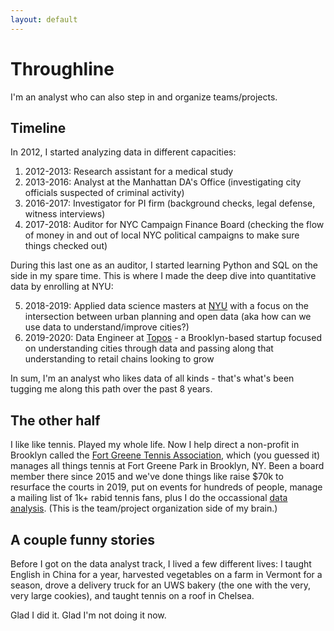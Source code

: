 ```yaml
---
layout: default
---
```


# Throughline

I'm an analyst who can also step in and organize teams/projects.

## Timeline

In 2012, I started analyzing data in different capacities:

1. 2012-2013: Research assistant for a medical study 
2. 2013-2016: Analyst at the Manhattan DA's Office (investigating city officials suspected of criminal activity)
3. 2016-2017: Investigator for PI firm (background checks, legal defense, witness interviews)
4. 2017-2018: Auditor for NYC Campaign Finance Board (checking the flow of money in and out of local NYC political campaigns to make sure things checked out)

During this last one as an auditor, I started learning Python and SQL on the side in my spare time. This is where I made the deep dive into quantitative data by enrolling at NYU:

5. 2018-2019: Applied data science masters at [NYU](https://cusp.nyu.edu/) with a focus on the intersection between urban planning and open data (aka how can we use data to understand/improve cities?)
6. 2019-2020: Data Engineer at [Topos](https://topos.com/) - a Brooklyn-based startup focused on understanding cities through data and passing along that understanding to retail chains looking to grow

In sum, I'm an analyst who likes data of all kinds - that's what's been tugging me along this path over the past 8 years.

## The other half

I like like tennis. Played my whole life. Now I help direct a non-profit in Brooklyn called the [Fort Greene Tennis Association](http://www.fortgreenetennis.org/), which (you guessed it) manages all things tennis at Fort Greene Park in Brooklyn, NY. Been a board member there since 2015 and we've done things like raise $70k to resurface the courts in 2019, put on events for hundreds of people, manage a mailing list of 1k+ rabid tennis fans, plus I do the occassional [data analysis](./side-projects.md). (This is the team/project organization side of my brain.)

## A couple funny stories

Before I got on the data analyst track, I lived a few different lives: I taught English in China for a year, harvested vegetables on a farm in Vermont for a season, drove a delivery truck for an UWS bakery (the one with the very, very large cookies), and taught tennis on a roof in Chelsea.

Glad I did it. Glad I'm not doing it now.